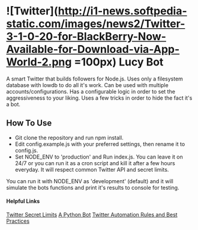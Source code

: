 ![Twitter](http://i1-news.softpedia-static.com/images/news2/Twitter-3-1-0-20-for-BlackBerry-Now-Available-for-Download-via-App-World-2.png =100px) Lucy Bot
=========

A smart Twitter that builds followers for Node.js. Uses only a filesystem database with lowdb to do all it's work. Can be used with multiple accounts/configurations. Has a configurable logic in order to set the aggressiveness to your liking. Uses a few tricks in order to hide the fact it's a bot.

## How To Use
- Git clone the repository and run npm install.
- Edit config.example.js with your preferred settings, then rename it to config.js.
- Set NODE_ENV to 'production' and Run index.js. You can leave it on 24/7 or you can run it as a cron script and kill it after a few hours everyday. It will respect common Twitter API and secret limits.

You can run it with NODE_ENV as 'development' (default) and it will simulate the bots functions and print it's results to console for testing.

#### Helpful Links
[Twitter Secret Limits](http://iag.me/socialmedia/guides/do-you-know-the-twitter-limits/)
[A Python Bot](https://github.com/rhiever/TwitterFollowBot)
[Twitter Automation Rules and Best Practices](https://support.twitter.com/articles/76915?lang=en)
